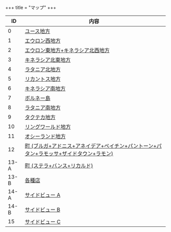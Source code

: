 +++
title = "マップ"
+++

| ID   | 内容                                                                                                              |
| --   | --                                                                                                                |
| 0    | [ユース地方](@/map/map-00/_index.md)                                                                              |
| 1    | [エウロン西地方](@/map/map-01/_index.md)                                                                          |
| 2    | [エウロン東地方+キネラシア北西地方](@/map/map-02/_index.md)                                                       |
| 3    | [キネラシア北東地方](@/map/map-03/_index.md)                                                                      |
| 4    | [ラタニア北地方](@/map/map-04/_index.md)                                                                          |
| 5    | [リカントス地方](@/map/map-05/_index.md)                                                                          |
| 6    | [キネラシア南地方](@/map/map-06/_index.md)                                                                        |
| 7    | [ボルネー島](@/map/map-07/_index.md)                                                                              |
| 8    | [ラタニア南地方](@/map/map-08/_index.md)                                                                          |
| 9    | [タクテカ地方](@/map/map-09/_index.md)                                                                            |
| 10   | [リングワールド地方](@/map/map-10/_index.md)                                                                      |
| 11   | [オシーランド地方](@/map/map-11/_index.md)                                                                        |
| 12   | [町 (ブルガ+アドニス+アネイデア+ペイチン+パントーン+パタン+ラモッサ+ザイドタウン+ラモン)](@/map/map-12/_index.md) |
| 13-A | [町 (ステラ+バンス+リカルド)](@/map/map-13a/_index.md)                                                            |
| 13-B | [各種店](@/map/map-13b/_index.md)                                                                                 |
| 14-A | [サイドビュー A](@/map/map-14a/_index.md)                                                                         |
| 14-B | [サイドビュー B](@/map/map-14b/_index.md)                                                                         |
| 15   | [サイドビュー C](@/map/map-15/_index.md)                                                                          |
